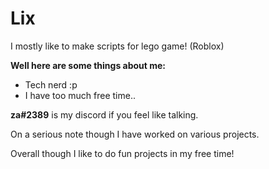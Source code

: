 # Lix

I mostly like to make scripts for lego game! (Roblox)

**Well here are some things about me:**

- Tech nerd :p
- I have too much free time..

**za#2389** is my discord if you feel like talking.

On a serious note though I have worked on various projects.

Overall though I like to do fun projects in my free time!
